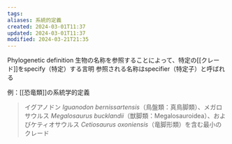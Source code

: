 ```yaml
---
tags: 
aliases: 系統的定義
created: 2024-03-01T11:37
updated: 2024-03-01T11:37
modified: 2024-03-21T21:35
---
```


Phylogenetic definition
生物の名称を参照することによって、特定の[[クレード]]をspecify（特定）する言明
参照される名称はspecifier（特定子）と呼ばれる

例：[[恐竜類]]の系統学的定義
>イグアノドン *Iguanodon bernissartensis*（鳥盤類：真鳥脚類）、メガロサウルス *Megalosaurus bucklandii*（獣脚類：Megalosauroidea）、およびケティオサウルス *Cetiosaurus oxoniensis*（竜脚形類）を含む最小のクレード

